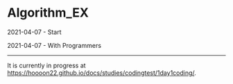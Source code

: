 # Algorithm_EX

2021-04-07 - Start

2021-04-07 - With Programmers

---

It is currently in progress at https://hoooon22.github.io/docs/studies/codingtest/1day1coding/.
